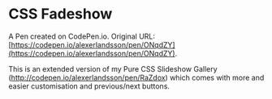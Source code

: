# CSS Fadeshow

A Pen created on CodePen.io. Original URL: [https://codepen.io/alexerlandsson/pen/ONqdZY](https://codepen.io/alexerlandsson/pen/ONqdZY).

This is an extended version of my Pure CSS Slideshow Gallery (http://codepen.io/alexerlandsson/pen/RaZdox) which comes with more and easier customisation and previous/next buttons.